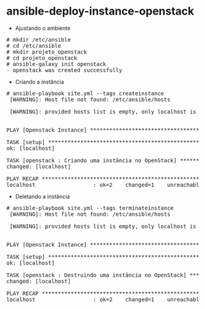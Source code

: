# ansible-deploy-instance-openstack


- Ajustando o ambiente
<pre>
# mkdir /etc/ansible
# cd /etc/ansible
# mkdir projeto_openstack
# cd projeto_openstack
# ansible-galaxy init openstack
- openstack was created successfully
</pre>

- Criando a instância 
<pre>
# ansible-playbook site.yml --tags createinstance
 [WARNING]: Host file not found: /etc/ansible/hosts

 [WARNING]: provided hosts list is empty, only localhost is available


PLAY [Openstack Instance] ******************************************************

TASK [setup] *******************************************************************
ok: [localhost]

TASK [openstack : Criando uma instância no OpenStack] **************************
changed: [localhost]

PLAY RECAP *********************************************************************
localhost                  : ok=2    changed=1    unreachable=0    failed=0 
</pre>

- Deletando a instância
<pre>
# ansible-playbook site.yml --tags terminateinstance
 [WARNING]: Host file not found: /etc/ansible/hosts

 [WARNING]: provided hosts list is empty, only localhost is available


PLAY [Openstack Instance] ******************************************************

TASK [setup] *******************************************************************
ok: [localhost]

TASK [openstack : Destruindo uma instância no OpenStack] ***********************
changed: [localhost]

PLAY RECAP *********************************************************************
localhost                  : ok=2    changed=1    unreachable=0    failed=0 
</pre>
